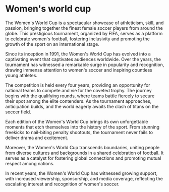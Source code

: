 # Women's world cup

The Women's World Cup is a spectacular showcase of athleticism, skill, 
and passion, bringing together the finest female soccer players from 
around the globe. This prestigious tournament, organized by FIFA, 
serves as a platform to celebrate women's football, fostering inclusivity
 and promoting the growth of the sport on an international stage.

Since its inception in 1991, the Women's World Cup has evolved into a 
captivating event that captivates audiences worldwide. Over the years, 
the tournament has witnessed a remarkable surge in popularity and 
recognition, drawing immense attention to women's soccer and inspiring 
countless young athletes.

The competition is held every four years, providing an opportunity for 
national teams to compete and vie for the coveted trophy. The journey 
begins with the qualifying rounds, where teams battle fiercely to secure 
their spot among the elite contenders. As the tournament approaches, 
anticipation builds, and the world eagerly awaits the clash of titans on
the soccer field.

Each edition of the Women's World Cup brings its own unforgettable moments 
that etch themselves into the history of the sport. From stunning 
freekicks to nail-biting penalty shootouts, the tournament never fails to
deliver drama and excitement. 


Moreover, the Women's World Cup transcends boundaries, uniting people from 
diverse cultures and backgrounds in a shared celebration of football. It 
serves as a catalyst for fostering global connections and promoting mutual 
respect among nations.

In recent years, the Women's World Cup has witnessed growing support, with 
increased viewership, sponsorship, and media coverage, reflecting the 
escalating interest and recognition of women's soccer.

